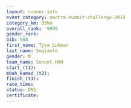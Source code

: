 ```yaml
---
layout: runner-info 
event_category: mantra-summit-challenge-2019 
category_km: 35km 
overall_rank:  9999
gender_rank: 
bib: 588
first_name: Tjoa Lukman
last_name: Sugianto
gender: M
team_name: Sunset HHH
start_(t1): 
mbah_kamad_(t2): 
finish_(t3): 
race_time: 
status: DNS
certificate: 
---
```

